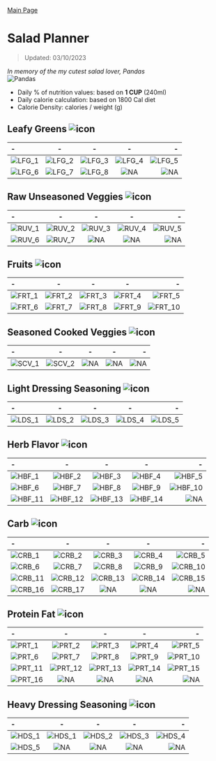 [Main Page](https://yolanda-ht.github.io/YoloCookBlob/)

# Salad Planner
> Updated: 03/10/2023

*In memory of the my cutest salad lover, Pandas* <br>
![Pandas](../assets/images/pandas.jpeg)

- Daily % of nutrition values: based on **1 CUP** (240ml)
- Daily calorie calculation: based on 1800 Cal diet
- Calorie Density: calories / weight (g)

## Leafy Greens ![icon](../assets/icons_small/resized_OpenMoji_leafy_green.png)

| - | - | - | - | - |
| :--- | :---: | :---: | :---: | ---:|
| ![LFG_1](Salad_planner_database_plots/LFG_1___Mixed_Baby_Greens.png)|![LFG_2](Salad_planner_database_plots/LFG_2___Lettuce.png)|![LFG_3](Salad_planner_database_plots/LFG_3___Cabbage.png)|![LFG_4](Salad_planner_database_plots/LFG_4___Kale.png)|![LFG_5](Salad_planner_database_plots/LFG_5___Spinach.png) |
| ![LFG_6](Salad_planner_database_plots/LFG_6___Arugula.png)|![LFG_7](Salad_planner_database_plots/LFG_7___Endive.png)|![LFG_8](Salad_planner_database_plots/LFG_8___Microgreens.png)|![NA](Salad_planner_database_plots/0_empty.png)|![NA](Salad_planner_database_plots/0_empty.png) |

## Raw Unseasoned Veggies ![icon](../assets/icons_small/resized_OpenMoji_cucumber.png)

| - | - | - | - | - |
| :--- | :---: | :---: | :---: | ---:|
| ![RUV_1](Salad_planner_database_plots/RUV_1___Cherry_tomatoes.png)|![RUV_2](Salad_planner_database_plots/RUV_2___Cucumbers.png)|![RUV_3](Salad_planner_database_plots/RUV_3___Carrots.png)|![RUV_4](Salad_planner_database_plots/RUV_4___Green_peas.png)|![RUV_5](Salad_planner_database_plots/RUV_5___Button_mushrooms.png) |
| ![RUV_6](Salad_planner_database_plots/RUV_6___Radishes.png)|![RUV_7](Salad_planner_database_plots/RUV_7___Beets_(boiled).png)|![NA](Salad_planner_database_plots/0_empty.png)|![NA](Salad_planner_database_plots/0_empty.png)|![NA](Salad_planner_database_plots/0_empty.png) |

## Fruits ![icon](../assets/icons_small/resized_OpenMoji_blueberries.png)

| - | - | - | - | - |
| :--- | :---: | :---: | :---: | ---:|
| ![FRT_1](Salad_planner_database_plots/FRT_1___Papaya.png)|![FRT_2](Salad_planner_database_plots/FRT_2___Dragon_fruit.png)|![FRT_3](Salad_planner_database_plots/FRT_3___Mango.png)|![FRT_4](Salad_planner_database_plots/FRT_4___Pomegranate.png)|![FRT_5](Salad_planner_database_plots/FRT_5___Figs.png) |
| ![FRT_6](Salad_planner_database_plots/FRT_6___Strawberries.png)|![FRT_7](Salad_planner_database_plots/FRT_7___Blackberries.png)|![FRT_8](Salad_planner_database_plots/FRT_8___Grapes.png)|![FRT_9](Salad_planner_database_plots/FRT_9___Peaches.png)|![FRT_10](Salad_planner_database_plots/FRT_10___Tangerines.png) |

## Seasoned Cooked Veggies ![icon](../assets/icons_small/resized_OpenMoji_pot_of_food.png)

| - | - | - | - | - |
| :--- | :---: | :---: | :---: | ---:|
| ![SCV_1](Salad_planner_database_plots/SCV_1___Broccoli-cauliflower_(air_fried-roasted).png)|![SCV_2](Salad_planner_database_plots/SCV_2___Brussel_sprouts_(air_fried-roasted).png)|![NA](Salad_planner_database_plots/0_empty.png)|![NA](Salad_planner_database_plots/0_empty.png)|![NA](Salad_planner_database_plots/0_empty.png) |

## Light Dressing Seasoning ![icon](../assets/icons_small/resized_OpenMoji_salt.png)

| - | - | - | - | - |
| :--- | :---: | :---: | :---: | ---:|
| ![LDS_1](Salad_planner_database_plots/LDS_1___Sriracha.png)|![LDS_2](Salad_planner_database_plots/LDS_2___Salt_&_Pepper.png)|![LDS_3](Salad_planner_database_plots/LDS_3___Lemon_juice.png)|![LDS_4](Salad_planner_database_plots/LDS_4___Balsamic_vinegar.png)|![LDS_5](Salad_planner_database_plots/LDS_5___Cedar's_Original_Hummus.png) |

## Herb Flavor ![icon](../assets/icons_small/resized_OpenMoji_herb.png)

| - | - | - | - | - |
| :--- | :---: | :---: | :---: | ---:|
| ![HBF_1](Salad_planner_database_plots/HBF_1___Basil-Thai_basil.png)|![HBF_2](Salad_planner_database_plots/HBF_2___Mint-lemon_balm.png)|![HBF_3](Salad_planner_database_plots/HBF_3___Dill.png)|![HBF_4](Salad_planner_database_plots/HBF_4___Cilantro.png)|![HBF_5](Salad_planner_database_plots/HBF_5___Thyme.png) |
| ![HBF_6](Salad_planner_database_plots/HBF_6___Sage.png)|![HBF_7](Salad_planner_database_plots/HBF_7___Roasted_garlic.png)|![HBF_8](Salad_planner_database_plots/HBF_8___Jalapeno.png)|![HBF_9](Salad_planner_database_plots/HBF_9___Olives_(black).png)|![HBF_10](Salad_planner_database_plots/HBF_10___Pickles.png) |
| ![HBF_11](Salad_planner_database_plots/HBF_11___Sauerkraut.png)|![HBF_12](Salad_planner_database_plots/HBF_12___Artichoke_Hearts.png)|![HBF_13](Salad_planner_database_plots/HBF_13___Kimchi.png)|![HBF_14](Salad_planner_database_plots/HBF_14___Black_Pearls_Chopped_Ripe_Olives.png)|![NA](Salad_planner_database_plots/0_empty.png) |

## Carb ![icon](../assets/icons_small/resized_OpenMoji_boule_bread.png)

| - | - | - | - | - |
| :--- | :---: | :---: | :---: | ---:|
| ![CRB_1](Salad_planner_database_plots/CRB_1___Sweet_potato_(air_fried-roasted).png)|![CRB_2](Salad_planner_database_plots/CRB_2___Pumpkin_(air_fried-roasted).png)|![CRB_3](Salad_planner_database_plots/CRB_3___Yam_(air_fried-roasted).png)|![CRB_4](Salad_planner_database_plots/CRB_4___Parsnip_(air_fried-roasted).png)|![CRB_5](Salad_planner_database_plots/CRB_5___Butternut_squash_(air_fried-roasted).png) |
| ![CRB_6](Salad_planner_database_plots/CRB_6___Potato_(air_fried-roasted).png)|![CRB_7](Salad_planner_database_plots/CRB_7___Corn.png)|![CRB_8](Salad_planner_database_plots/CRB_8___Quinoa.png)|![CRB_9](Salad_planner_database_plots/CRB_9___Barley.png)|![CRB_10](Salad_planner_database_plots/CRB_10___Wild_rice.png) |
| ![CRB_11](Salad_planner_database_plots/CRB_11___Brown_rice.png)|![CRB_12](Salad_planner_database_plots/CRB_12___Farro.png)|![CRB_13](Salad_planner_database_plots/CRB_13___Dried_cranberries.png)|![CRB_14](Salad_planner_database_plots/CRB_14___Dried_Cranberries.png)|![CRB_15](Salad_planner_database_plots/CRB_15___Dried_figs.png) |
| ![CRB_16](Salad_planner_database_plots/CRB_16___Dried_plums.png)|![CRB_17](Salad_planner_database_plots/CRB_17___Dried_Plums.png)|![NA](Salad_planner_database_plots/0_empty.png)|![NA](Salad_planner_database_plots/0_empty.png)|![NA](Salad_planner_database_plots/0_empty.png) |

## Protein Fat ![icon](../assets/icons_small/resized_OpenMoji_poultry_leg.png)

| - | - | - | - | - |
| :--- | :---: | :---: | :---: | ---:|
| ![PRT_1](Salad_planner_database_plots/PRT_1___Hard__Boiled_Egg.png)|![PRT_2](Salad_planner_database_plots/PRT_2___Avocado.png)|![PRT_3](Salad_planner_database_plots/PRT_3___Low_fat_2_cottage_cheese.png)|![PRT_4](Salad_planner_database_plots/PRT_4___Hard_cheese_(1_oz_cube_or_shredded).png)|![PRT_5](Salad_planner_database_plots/PRT_5___Pressed_tofu.png) |
| ![PRT_6](Salad_planner_database_plots/PRT_6___Edamame.png)|![PRT_7](Salad_planner_database_plots/PRT_7___Chick_peas.png)|![PRT_8](Salad_planner_database_plots/PRT_8___Roasted_chicken_breast.png)|![PRT_9](Salad_planner_database_plots/PRT_9___Chick_Peas.png)|![PRT_10](Salad_planner_database_plots/PRT_10___Roasted_Chicken_Breast.png) |
| ![PRT_11](Salad_planner_database_plots/PRT_11___Grilled_shrimp.png)|![PRT_12](Salad_planner_database_plots/PRT_12___Grilled_White_Fish_(Tilapia).png)|![PRT_13](Salad_planner_database_plots/PRT_13___Grilled_Shrimp.png)|![PRT_14](Salad_planner_database_plots/PRT_14___Bacon_Crumbles.png)|![PRT_15](Salad_planner_database_plots/PRT_15___Ham.png) |
| ![PRT_16](Salad_planner_database_plots/PRT_16___Mixed_nuts.png)|![NA](Salad_planner_database_plots/0_empty.png)|![NA](Salad_planner_database_plots/0_empty.png)|![NA](Salad_planner_database_plots/0_empty.png)|![NA](Salad_planner_database_plots/0_empty.png) |

## Heavy Dressing Seasoning ![icon](../assets/icons_small/resized_OpenMoji_jar_with_orange_content.png)

| - | - | - | - | - |
| :--- | :---: | :---: | :---: | ---:|
| ![HDS_1](Salad_planner_database_plots/HDS_1___Romesco_Dip.png)|![HDS_1](Salad_planner_database_plots/HDS_1___Romesco_Dip.png)|![HDS_2](Salad_planner_database_plots/HDS_2___Ranch_Dressing.png)|![HDS_3](Salad_planner_database_plots/HDS_3___Thousand_Island_Dressing.png)|![HDS_4](Salad_planner_database_plots/HDS_4___Maple_Basamic_Vinaigrette.png) |
| ![HDS_5](Salad_planner_database_plots/HDS_5___Cranberry_Sauce.png)|![NA](Salad_planner_database_plots/0_empty.png)|![NA](Salad_planner_database_plots/0_empty.png)|![NA](Salad_planner_database_plots/0_empty.png)|![NA](Salad_planner_database_plots/0_empty.png) |

